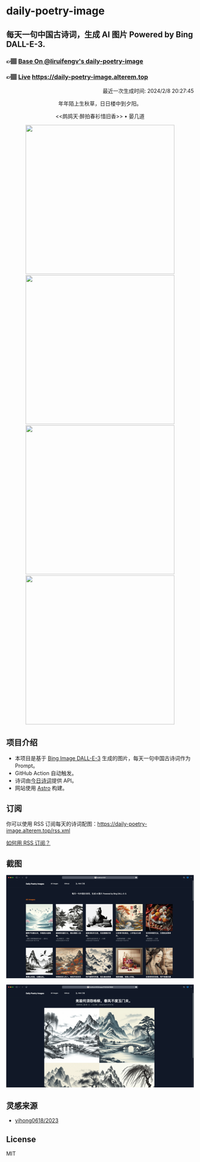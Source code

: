 
# daily-poetry-image

## 每天一句中国古诗词，生成 AI 图片 Powered by Bing DALL-E-3.

### 👉🏽 [Base On @liruifengv's daily-poetry-image](https://github.com/liruifengv/daily-poetry-image)

### 👉🏽 [Live](https://daily-poetry-image.alterem.top/) https://daily-poetry-image.alterem.top

<p align="right">
  最近一次生成时间: 2024/2/8 20:27:45
</p>
<p align="center">
年年陌上生秋草，日日楼中到夕阳。
</p>
<p align="center">
<<鹧鸪天·醉拍春衫惜旧香>> • 晏几道
</p>
<p align="center">
<img src="https://tse1.mm.bing.net/th/id/OIG4.h83PxI5ZhsgcK9vSOvYF" height="400" width="400" />
<img src="https://tse4.mm.bing.net/th/id/OIG4.4FtieWX6kYv4y2gsGMSU" height="400" width="400" />
<img src="https://tse4.mm.bing.net/th/id/OIG4.0MUFqsMxgrMWBZ.Ujuo_" height="400" width="400" />
<img src="https://tse4.mm.bing.net/th/id/OIG4.JaBiU1XmKSKW7sbe1qXV" height="400" width="400" />
</p>

## 项目介绍

-   本项目是基于 [Bing Image DALL-E-3](https://www.bing.com/images/create) 生成的图片，每天一句中国古诗词作为 Prompt。
-   GitHub Action 自动触发。
-   诗词由[今日诗词](https://www.jinrishici.com/)提供 API。
-   网站使用 [Astro](https://astro.build) 构建。

## 订阅

你可以使用 RSS 订阅每天的诗词配图：https://daily-poetry-image.alterem.top/rss.xml

[如何用 RSS 订阅？](https://zhuanlan.zhihu.com/p/55026716)

## 截图

![图片列表](./screenshots/Snipaste_2023-12-28_21-00-26.png)

![图片详情](./screenshots/Snipaste_2023-12-28_21-00-53.png)

## 灵感来源

-   [yihong0618/2023](https://github.com/yihong0618/2023)

## License

MIT
